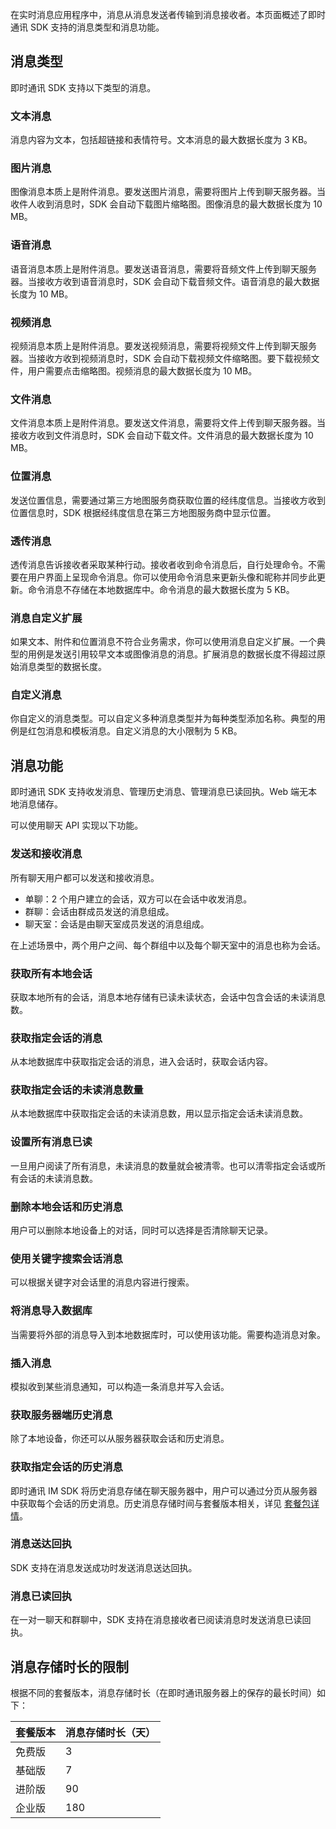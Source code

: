 在实时消息应用程序中，消息从消息发送者传输到消息接收者。本页面概述了即时通讯 SDK 支持的消息类型和消息功能。

## 消息类型

即时通讯 SDK 支持以下类型的消息。

### 文本消息

消息内容为文本，包括超链接和表情符号。文本消息的最大数据长度为 3 KB。

### 图片消息

图像消息本质上是附件消息。要发送图片消息，需要将图片上传到聊天服务器。当收件人收到消息时，SDK 会自动下载图片缩略图。图像消息的最大数据长度为 10 MB。

### 语音消息

语音消息本质上是附件消息。要发送语音消息，需要将音频文件上传到聊天服务器。当接收方收到语音消息时，SDK 会自动下载音频文件。语音消息的最大数据长度为 10 MB。

### 视频消息

视频消息本质上是附件消息。要发送视频消息，需要将视频文件上传到聊天服务器。当接收方收到视频消息时，SDK 会自动下载视频文件缩略图。要下载视频文件，用户需要点击缩略图。视频消息的最大数据长度为 10 MB。

### 文件消息

文件消息本质上是附件消息。要发送文件消息，需要将文件上传到聊天服务器。当接收方收到文件消息时，SDK 会自动下载文件。文件消息的最大数据长度为 10 MB。

### 位置消息

发送位置信息，需要通过第三方地图服务商获取位置的经纬度信息。当接收方收到位置信息时，SDK 根据经纬度信息在第三方地图服务商中显示位置。

### 透传消息

透传消息告诉接收者采取某种行动。接收者收到命令消息后，自行处理命令。不需要在用户界面上呈现命令消息。你可以使用命令消息来更新头像和昵称并同步此更新。命令消息不存储在本地数据库中。命令消息的最大数据长度为 5 KB。

### 消息自定义扩展

如果文本、附件和位置消息不符合业务需求，你可以使用消息自定义扩展。一个典型的用例是发送引用较早文本或图像消息的消息。扩展消息的数据长度不得超过原始消息类型的数据长度。

### 自定义消息

你自定义的消息类型。可以自定义多种消息类型并为每种类型添加名称。典型的用例是红包消息和模板消息。自定义消息的大小限制为 5 KB。

## 消息功能

即时通讯 SDK 支持收发消息、管理历史消息、管理消息已读回执。Web 端无本地消息储存。

可以使用聊天 API 实现以下功能。

### 发送和接收消息

所有聊天用户都可以发送和接收消息。

- 单聊：2 个用户建立的会话，双方可以在会话中收发消息。
- 群聊：会话由群成员发送的消息组成。
- 聊天室：会话是由聊天室成员发送的消息组成。

在上述场景中，两个用户之间、每个群组中以及每个聊天室中的消息也称为会话。

### 获取所有本地会话

获取本地所有的会话，消息本地存储有已读未读状态，会话中包含会话的未读消息数。

### 获取指定会话的消息

从本地数据库中获取指定会话的消息，进入会话时，获取会话内容。

### 获取指定会话的未读消息数量

从本地数据库中获取指定会话的未读消息数，用以显示指定会话未读消息数。

### 设置所有消息已读

一旦用户阅读了所有消息，未读消息的数量就会被清零。也可以清零指定会话或所有会话的未读消息数。

### 删除本地会话和历史消息

用户可以删除本地设备上的对话，同时可以选择是否清除聊天记录。

### 使用关键字搜索会话消息

可以根据关键字对会话里的消息内容进行搜索。

### 将消息导入数据库

当需要将外部的消息导入到本地数据库时，可以使用该功能。需要构造消息对象。

### 插入消息

模拟收到某些消息通知，可以构造一条消息并写入会话。

### 获取服务器端历史消息

除了本地设备，你还可以从服务器获取会话和历史消息。

### 获取指定会话的历史消息

即时通讯 IM SDK 将历史消息存储在聊天服务器中，用户可以通过分页从服务器中获取每个会话的历史消息。历史消息存储时间与套餐版本相关，详见 [套餐包详情](./agora_chat_plan?platform=Android#limitations)。

### 消息送达回执

SDK 支持在消息发送成功时发送消息送达回执。

### 消息已读回执

在一对一聊天和群聊中，SDK 支持在消息接收者已阅读消息时发送消息已读回执。

## 消息存储时长的限制

根据不同的套餐版本，消息存储时长（在即时通讯服务器上的保存的最长时间）如下：

| 套餐版本 | 消息存储时长（天） |
| :------- | :----------------- |
| 免费版   | 3                  |
| 基础版   | 7                  |
| 进阶版   | 90                 |
| 企业版   | 180                |